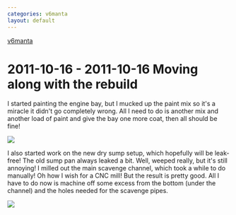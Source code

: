 ```yaml
---
categories: v6manta
layout: default
---
```


[v6manta](/v6manta)

# 2011-10-16 - 2011-10-16 Moving along with the rebuild
I started painting the engine bay, but I mucked up the paint mix so it's a miracle it didn't go completely wrong. All I need to do is another mix and another load of paint and give the bay one more coat, then all should be fine!

![](/img/v6manta/manta0487.jpg)

I also started work on the new dry sump setup, which hopefully will be leak-free! The old sump pan always leaked a bit. Well, weeped really, but it's still annoying!
I milled out the main scavenge channel, which took a while to do manually! Oh how I wish for a CNC mill! But the result is pretty good. All I have to do now is machine off some excess from the bottom (under the channel) and the holes needed for the scavenge pipes.

![](/img/v6manta/manta0491.jpg)